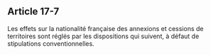 Article 17-7
----
Les effets sur la nationalité française des annexions et cessions de territoires
sont réglés par les dispositions qui suivent, à défaut de stipulations
conventionnelles.
